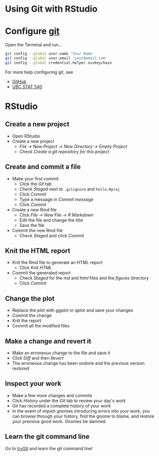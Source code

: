 Using Git with RStudio
======================

Configure [git][git]
====================

Open the Terminal and run…

```sh
git config --global user.name 'Your Name'
git config --global user.email 'your@email.com'
git config --global credential.helper osxkeychain
```

For more help configuring git, see

+ [GitHub][setupgit]
+ [UBC STAT 540][stat540]

[git]: http://git-scm.com
[setupgit]: https://github.com/jennybc/stat540_2014/blob/master/seminars/seminar92_git.md
[stat540]: https://github.com/jennybc/stat540_2014/blob/master/seminars/seminar92_git.md

RStudio
=======

Create a new project
--------------------

+ Open RStudio
+ Create a new project
  - *File -> New Project -> New Directory -> Empty Project*
  - Check *Create a git repository for this project*

Create and commit a file
------------------------

+ Make your first commit
  - Click the *Git* tab
  - Check *Staged* next to `.gitignore` and `hello.Rproj`
  - Click *Commit*
  - Type a message in *Commit message*
  - Click *Commit*
+ Create a new Rmd file
  - Click *File -> New File -> R Markdown*
  - Edit the file and change the title
  - Save the file
+ Commit the new Rmd file
  - Check *Staged* and click *Commit*

Knit the HTML report
--------------------

+ Knit the Rmd file to generate an HTML report
  - Click *Knit HTML*
+ Commit the generated report
  - Check *Staged* for the *md* and *html* files and the *figures* directory
  - Click *Commit*

Change the plot
---------------

+ Replace the *plot* with *ggplot* or *qplot* and save your changes
+ Commit the change
+ Knit the report
+ Commit all the modified files

Make a change and revert it
---------------------------

+ Make an erroneous change to the file and save it
+ Click *Diff* and then *Revert*
+ The erroneous change has been undone and the previous version restored

Inspect your work
-----------------

+ Make a few more changes and commits
+ Click *History* under the *Git* tab to review your day's work
+ Git has recorded a complete history of your work
+ In the event of impish gnomes introducing errors into your work, you can
  browse through your history, find the gnome to blame, and restore your
  previous good work. Gnomes be damned.

Learn the git command line
--------------------------

Go to [tryGit][tryGit] and learn the git command line!

[tryGit]: http://try.github.io
